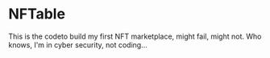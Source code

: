 # NFTable
This is the codeto build my first NFT marketplace, might fail, might not. Who knows, I'm in cyber security, not coding...

